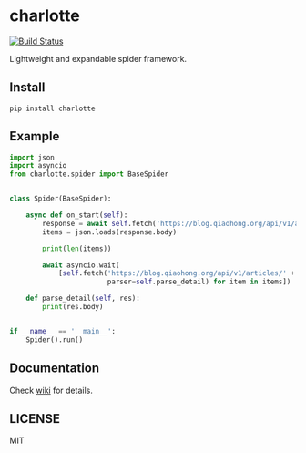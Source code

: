 # charlotte

[![Build Status](https://travis-ci.com/Jack-Kingdom/charlotte.svg?branch=master)](https://travis-ci.com/Jack-Kingdom/charlotte)

Lightweight and expandable spider framework.

## Install
```shell
pip install charlotte
```

## Example

```python
import json
import asyncio
from charlotte.spider import BaseSpider


class Spider(BaseSpider):

    async def on_start(self):
        response = await self.fetch('https://blog.qiaohong.org/api/v1/articles?limit=999')
        items = json.loads(response.body)

        print(len(items))

        await asyncio.wait(
            [self.fetch('https://blog.qiaohong.org/api/v1/articles/' + item['slug'],
                        parser=self.parse_detail) for item in items])

    def parse_detail(self, res):
        print(res.body)


if __name__ == '__main__':
    Spider().run()


```

## Documentation
Check [wiki](https://github.com/Jack-Kingdom/charlotte/wiki) for details.

## LICENSE
MIT